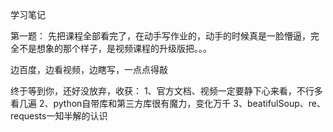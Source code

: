 学习笔记

第一题：
先把课程全部看完了，在动手写作业的，动手的时候真是一脸懵逼，完全不是想象的那个样子，是视频课程的升级版把。。。

边百度，边看视频，边瞎写，一点点得敲

终于等到你，还好没放弃，收获：
1、官方文档、视频一定要静下心来看，不行多看几遍
2、python自带库和第三方库很有魔力，变化万千
3、beatifulSoup、re、requests一知半解的认识

